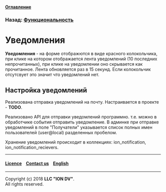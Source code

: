 #### [Оглавление](/docs/ru/index.md)

### Назад: [Функциональность](functionality.md)

# Уведомления

**Уведомления** - на форме отображются в виде красного колокольчика, при клике на котором отображается лента уведомлений (10 последних непрочитанных), при клике на уведомлении оно скрывается как прочитанное. Лента обновляется раз в 15 секунд. Если колокольчик отсутсвует это значит что уведомлений нет.

## Настройка уведомлений

Реализована отправка уведомлений на почту. Настраивается в проекте - **TODO**.

Реализовано API для отправки уведомлений программно. т.е. можно в обработчике события отправить уведомление.
В админке при отправке уведомлений в поле "Получатели" указывается список полных имен пользователей (user@local) разделенных пробелом.

Хранение уведомлений происходит в коллекциях: ion_notification, ion_notification_recievers.


--------------------------------------------------------------------------  


 #### [Licence](/LICENSE) &ensp;  [Contact us](https://iondv.com/portal/contacts) &ensp;  [English](/docs/en/2_system_description/functionality/printed_forms.md)   &ensp;
<div><img src="https://mc.iondv.com/watch/local/docs/framework" style="position:absolute; left:-9999px;" height=1 width=1 alt="iondv metrics"></div>         



--------------------------------------------------------------------------  

Copyright (c) 2018 **LLC "ION DV"**.  
All rights reserved. 